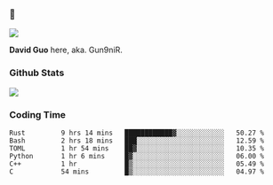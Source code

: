 ### 👋

![](https://komarev.com/ghpvc/?username=Gun9niR&label=Total+Views)

**David Guo** here, aka. Gun9niR.

### Github Stats

<img src="https://github-readme-stats.vercel.app/api?username=Gun9niR&count_private=true&show_icons=true&theme=vue-dark&hide_title=true">

### Coding Time

<!--START_SECTION:waka-->

```text
Rust         9 hrs 14 mins   ████████████▓░░░░░░░░░░░░   50.27 %
Bash         2 hrs 18 mins   ███░░░░░░░░░░░░░░░░░░░░░░   12.59 %
TOML         1 hr 54 mins    ██▓░░░░░░░░░░░░░░░░░░░░░░   10.35 %
Python       1 hr 6 mins     █▓░░░░░░░░░░░░░░░░░░░░░░░   06.00 %
C++          1 hr            █▒░░░░░░░░░░░░░░░░░░░░░░░   05.49 %
C            54 mins         █▒░░░░░░░░░░░░░░░░░░░░░░░   04.97 %
```

<!--END_SECTION:waka-->
